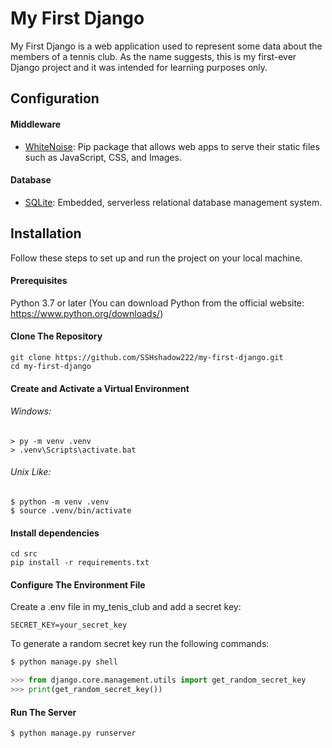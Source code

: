 # My First Django 

My First Django is a web application used to represent some data
about the members of a tennis club. As the name suggests, this is
my first-ever Django project and it was intended for learning
purposes only.

## Configuration

#### Middleware

* [WhiteNoise](https://whitenoise.readthedocs.io/en/latest/): Pip package
that allows web apps to serve their static files such as JavaScript, CSS,
and Images.

#### Database 

* [SQLite](https://www.sqlite.org/index.html): Embedded, serverless
relational database management system. 

## Installation

Follow these steps to set up and run the project on your local machine.

#### Prerequisites

Python 3.7 or later (You can download Python from the official website:
https://www.python.org/downloads/)

#### Clone The Repository

```shell
git clone https://github.com/SSHshadow222/my-first-django.git
cd my-first-django
```

#### Create and Activate a Virtual Environment

###### Windows:

```shell
> py -m venv .venv 
> .venv\Scripts\activate.bat
```

###### Unix Like:

```shell
$ python -m venv .venv
$ source .venv/bin/activate
```

#### Install dependencies

```shell
cd src
pip install -r requirements.txt
```

#### Configure The Environment File

Create a .env file in my_tenis_club and add a secret key:

```env
SECRET_KEY=your_secret_key
```

To generate a random secret key run the following commands:

```python
$ python manage.py shell

>>> from django.core.management.utils import get_random_secret_key
>>> print(get_random_secret_key())
```

#### Run The Server

```shell
$ python manage.py runserver
```
